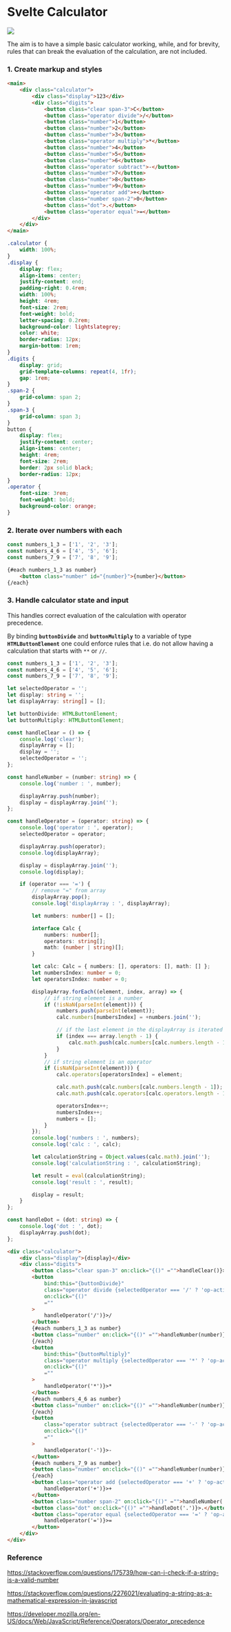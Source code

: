 # Svelte Calculator

<img src="/static/Screenshot_20240226_160922.png">

The aim is to have a simple basic calculator working, while, and for brevity, rules that can break the evaluation of the calculation, are not included.

### 1. Create markup and styles

```html
<main>
	<div class="calculator">
		<div class="display">123</div>
		<div class="digits">
			<button class="clear span-3">C</button>
			<button class="operator divide">/</button>
			<button class="number">1</button>
			<button class="number">2</button>
			<button class="number">3</button>
			<button class="operator multiply">*</button>
			<button class="number">4</button>
			<button class="number">5</button>
			<button class="number">6</button>
			<button class="operator subtract">-</button>
			<button class="number">7</button>
			<button class="number">8</button>
			<button class="number">9</button>
			<button class="operator add">+</button>
			<button class="number span-2">0</button>
			<button class="dot">.</button>
			<button class="operator equal">=</button>
		</div>
	</div>
</main>
```

```css
.calculator {
	width: 100%;
}
.display {
	display: flex;
	align-items: center;
	justify-content: end;
	padding-right: 0.4rem;
	width: 100%;
	height: 4rem;
	font-size: 2rem;
	font-weight: bold;
	letter-spacing: 0.2rem;
	background-color: lightslategrey;
	color: white;
	border-radius: 12px;
	margin-bottom: 1rem;
}
.digits {
	display: grid;
	grid-template-columns: repeat(4, 1fr);
	gap: 1rem;
}
.span-2 {
	grid-column: span 2;
}
.span-3 {
	grid-column: span 3;
}
button {
	display: flex;
	justify-content: center;
	align-items: center;
	height: 4rem;
	font-size: 2rem;
	border: 2px solid black;
	border-radius: 12px;
}
.operator {
	font-size: 3rem;
	font-weight: bold;
	background-color: orange;
}
```

### 2. Iterate over numbers with each

```ts
const numbers_1_3 = ['1', '2', '3'];
const numbers_4_6 = ['4', '5', '6'];
const numbers_7_9 = ['7', '8', '9'];
```

<!-- prettier-ignore -->
```html
{#each numbers_1_3 as number}
	<button class="number" id="{number}">{number}</button>
{/each}
```

### 3. Handle calculator state and input

This handles correct evaluation of the calculation with operator precedence.

By binding **`buttonDivide`** and **`buttonMultiply`** to a variable of type **`HTMLButtonElement`** one could enforce rules that i.e. do not allow having a calculation that starts with `**` or `//`.

```ts
const numbers_1_3 = ['1', '2', '3'];
const numbers_4_6 = ['4', '5', '6'];
const numbers_7_9 = ['7', '8', '9'];

let selectedOperator = '';
let display: string = '';
let displayArray: string[] = [];

let buttonDivide: HTMLButtonElement;
let buttonMultiply: HTMLButtonElement;

const handleClear = () => {
	console.log('clear');
	displayArray = [];
	display = '';
	selectedOperator = '';
};

const handleNumber = (number: string) => {
	console.log('number : ', number);

	displayArray.push(number);
	display = displayArray.join('');
};

const handleOperator = (operator: string) => {
	console.log('operator : ', operator);
	selectedOperator = operator;

	displayArray.push(operator);
	console.log(displayArray);

	display = displayArray.join('');
	console.log(display);

	if (operator === '=') {
		// remove "=" from array
		displayArray.pop();
		console.log('displayArray : ', displayArray);

		let numbers: number[] = [];

		interface Calc {
			numbers: number[];
			operators: string[];
			math: (number | string)[];
		}

		let calc: Calc = { numbers: [], operators: [], math: [] };
		let numbersIndex: number = 0;
		let operatorsIndex: number = 0;

		displayArray.forEach((element, index, array) => {
			// if string element is a number
			if (!isNaN(parseInt(element))) {
				numbers.push(parseInt(element));
				calc.numbers[numbersIndex] = +numbers.join('');

				// if the last element in the displayArray is iterated
				if (index === array.length - 1) {
					calc.math.push(calc.numbers[calc.numbers.length - 1]);
				}
			}
			// if string element is an operator
			if (isNaN(parseInt(element))) {
				calc.operators[operatorsIndex] = element;

				calc.math.push(calc.numbers[calc.numbers.length - 1]);
				calc.math.push(calc.operators[calc.operators.length - 1]);

				operatorsIndex++;
				numbersIndex++;
				numbers = [];
			}
		});
		console.log('numbers : ', numbers);
		console.log('calc : ', calc);

		let calculationString = Object.values(calc.math).join('');
		console.log('calculationString : ', calculationString);

		let result = eval(calculationString);
		console.log('result : ', result);

		display = result;
	}
};

const handleDot = (dot: string) => {
	console.log('dot : ', dot);
	displayArray.push(dot);
};
```

```html
<div class="calculator">
	<div class="display">{display}</div>
	<div class="digits">
		<button class="clear span-3" on:click="{()" ="">handleClear()}>C</button>
		<button
			bind:this="{buttonDivide}"
			class="operator divide {selectedOperator === '/' ? 'op-active' : ''}"
			on:click="{()"
			=""
		>
			handleOperator('/')}>/
		</button>
		{#each numbers_1_3 as number}
		<button class="number" on:click="{()" ="">handleNumber(number)}>{number}</button>
		{/each}
		<button
			bind:this="{buttonMultiply}"
			class="operator multiply {selectedOperator === '*' ? 'op-active' : ''}"
			on:click="{()"
			=""
		>
			handleOperator('*')}>*
		</button>
		{#each numbers_4_6 as number}
		<button class="number" on:click="{()" ="">handleNumber(number)}>{number}</button>
		{/each}
		<button
			class="operator subtract {selectedOperator === '-' ? 'op-active' : ''}"
			on:click="{()"
			=""
		>
			handleOperator('-')}>-
		</button>
		{#each numbers_7_9 as number}
		<button class="number" on:click="{()" ="">handleNumber(number)}>{number}</button>
		{/each}
		<button class="operator add {selectedOperator === '+' ? 'op-active' : ''}" on:click="{()" ="">
			handleOperator('+')}>+
		</button>
		<button class="number span-2" on:click="{()" ="">handleNumber('0')}>0</button>
		<button class="dot" on:click="{()" ="">handleDot('.')}>.</button>
		<button class="operator equal {selectedOperator === '=' ? 'op-active' : ''}" on:click="{()" ="">
			handleOperator('=')}>=
		</button>
	</div>
</div>
```

### Reference

<a href="https://stackoverflow.com/questions/175739/how-can-i-check-if-a-string-is-a-valid-number" target="_blank">https://stackoverflow.com/questions/175739/how-can-i-check-if-a-string-is-a-valid-number</a>

<a href="https://stackoverflow.com/questions/2276021/evaluating-a-string-as-a-mathematical-expression-in-javascript" target="_blank">https://stackoverflow.com/questions/2276021/evaluating-a-string-as-a-mathematical-expression-in-javascript</a>

<a href="https://developer.mozilla.org/en-US/docs/Web/JavaScript/Reference/Operators/Operator_precedence" target="_blank">https://developer.mozilla.org/en-US/docs/Web/JavaScript/Reference/Operators/Operator_precedence</a>

